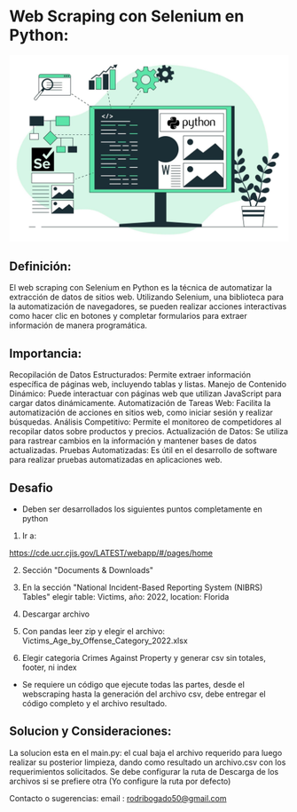 # Web Scraping con Selenium en Python:

![Web Scraping](webscraping.jpg)


## Definición:
El web scraping con Selenium en Python es la técnica de automatizar la extracción de datos de sitios web. Utilizando Selenium, una biblioteca para la automatización de navegadores, se pueden realizar acciones interactivas como hacer clic en botones y completar formularios para extraer información de manera programática.

## Importancia:

Recopilación de Datos Estructurados: Permite extraer información específica de páginas web, incluyendo tablas y listas.
Manejo de Contenido Dinámico: Puede interactuar con páginas web que utilizan JavaScript para cargar datos dinámicamente.
Automatización de Tareas Web: Facilita la automatización de acciones en sitios web, como iniciar sesión y realizar búsquedas.
Análisis Competitivo: Permite el monitoreo de competidores al recopilar datos sobre productos y precios.
Actualización de Datos: Se utiliza para rastrear cambios en la información y mantener bases de datos actualizadas.
Pruebas Automatizadas: Es útil en el desarrollo de software para realizar pruebas automatizadas en aplicaciones web.

## Desafio

- Deben ser desarrollados los siguientes puntos completamente en python

1. Ir a:

https://cde.ucr.cjis.gov/LATEST/webapp/#/pages/home

2. Sección "Documents & Downloads"

3. En la sección "National Incident-Based Reporting System (NIBRS) Tables" elegir table: Victims, año: 2022, location: Florida

4. Descargar archivo

5. Con pandas leer zip y elegir el archivo: Victims_Age_by_Offense_Category_2022.xlsx

6. Elegir categoria Crimes Against Property y generar csv sin totales, footer, ni index

- Se requiere un código que ejecute todas las partes, desde el webscraping hasta la generación del archivo csv, debe entregar el código completo y el archivo resultado.

## Solucion y Consideraciones:
La solucion esta en el main.py: el cual baja el archivo requerido para luego realizar su posterior limpieza, dando como resultado un archivo.csv con los requerimientos solicitados.
Se debe configurar la ruta de Descarga de los archivos si se prefiere otra (Yo configure la ruta por defecto)

Contacto o sugerencias:
email : rodribogado50@gmail.com
